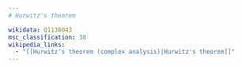 ```yaml
---
# Hurwitz's theorem

wikidata: Q1136043
msc_classification: 30
wikipedia_links:
  - "[[Hurwitz's theorem (complex analysis)|Hurwitz's theorem]]"
---
```

